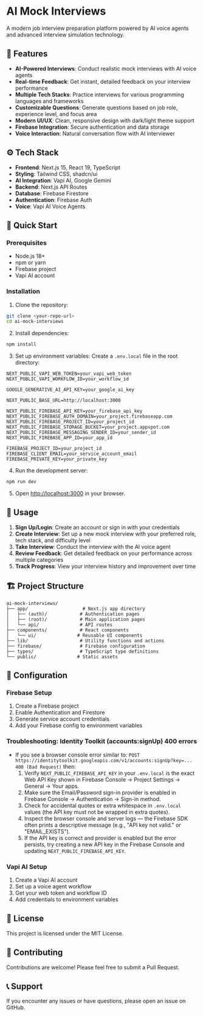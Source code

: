 # AI Mock Interviews

A modern job interview preparation platform powered by AI voice agents and advanced interview simulation technology.

## 🚀 Features

- **AI-Powered Interviews**: Conduct realistic mock interviews with AI voice agents
- **Real-time Feedback**: Get instant, detailed feedback on your interview performance
- **Multiple Tech Stacks**: Practice interviews for various programming languages and frameworks
- **Customizable Questions**: Generate questions based on job role, experience level, and focus area
- **Modern UI/UX**: Clean, responsive design with dark/light theme support
- **Firebase Integration**: Secure authentication and data storage
- **Voice Interaction**: Natural conversation flow with AI interviewer

## ⚙️ Tech Stack

- **Frontend**: Next.js 15, React 19, TypeScript
- **Styling**: Tailwind CSS, shadcn/ui
- **AI Integration**: Vapi AI, Google Gemini
- **Backend**: Next.js API Routes
- **Database**: Firebase Firestore
- **Authentication**: Firebase Auth
- **Voice**: Vapi AI Voice Agents

## 🚀 Quick Start

### Prerequisites

- Node.js 18+ 
- npm or yarn
- Firebase project
- Vapi AI account

### Installation

1. Clone the repository:
```bash
git clone <your-repo-url>
cd ai-mock-interviews
```

2. Install dependencies:
```bash
npm install
```

3. Set up environment variables:
Create a `.env.local` file in the root directory:

```env
NEXT_PUBLIC_VAPI_WEB_TOKEN=your_vapi_web_token
NEXT_PUBLIC_VAPI_WORKFLOW_ID=your_workflow_id

GOOGLE_GENERATIVE_AI_API_KEY=your_google_ai_key

NEXT_PUBLIC_BASE_URL=http://localhost:3000

NEXT_PUBLIC_FIREBASE_API_KEY=your_firebase_api_key
NEXT_PUBLIC_FIREBASE_AUTH_DOMAIN=your_project.firebaseapp.com
NEXT_PUBLIC_FIREBASE_PROJECT_ID=your_project_id
NEXT_PUBLIC_FIREBASE_STORAGE_BUCKET=your_project.appspot.com
NEXT_PUBLIC_FIREBASE_MESSAGING_SENDER_ID=your_sender_id
NEXT_PUBLIC_FIREBASE_APP_ID=your_app_id

FIREBASE_PROJECT_ID=your_project_id
FIREBASE_CLIENT_EMAIL=your_service_account_email
FIREBASE_PRIVATE_KEY=your_private_key
```

4. Run the development server:
```bash
npm run dev
```

5. Open [http://localhost:3000](http://localhost:3000) in your browser.

## 📱 Usage

1. **Sign Up/Login**: Create an account or sign in with your credentials
2. **Create Interview**: Set up a new mock interview with your preferred role, tech stack, and difficulty level
3. **Take Interview**: Conduct the interview with the AI voice agent
4. **Review Feedback**: Get detailed feedback on your performance across multiple categories
5. **Track Progress**: View your interview history and improvement over time

## 🏗️ Project Structure

```
ai-mock-interviews/
├── app/                    # Next.js app directory
│   ├── (auth)/            # Authentication pages
│   ├── (root)/            # Main application pages
│   └── api/               # API routes
├── components/            # React components
│   └── ui/               # Reusable UI components
├── lib/                   # Utility functions and actions
├── firebase/              # Firebase configuration
├── types/                 # TypeScript type definitions
└── public/               # Static assets
```

## 🔧 Configuration

### Firebase Setup
1. Create a Firebase project
2. Enable Authentication and Firestore
3. Generate service account credentials
4. Add your Firebase config to environment variables

### Troubleshooting: Identity Toolkit (accounts:signUp) 400 errors

- If you see a browser console error similar to: `POST https://identitytoolkit.googleapis.com/v1/accounts:signUp?key=... 400 (Bad Request)` then:
	1. Verify `NEXT_PUBLIC_FIREBASE_API_KEY` in your `.env.local` is the exact Web API Key shown in Firebase Console -> Project Settings -> General -> Your apps.
	2. Make sure the Email/Password sign-in provider is enabled in Firebase Console -> Authentication -> Sign-in method.
	3. Check for accidental quotes or extra whitespace in `.env.local` values (the API key must not be wrapped in extra quotes).
	4. Inspect the browser console and server logs — the Firebase SDK often prints a descriptive message (e.g., "API key not valid." or "EMAIL_EXISTS").
	5. If the API key is correct and provider is enabled but the error persists, try creating a new API key in the Firebase Console and updating `NEXT_PUBLIC_FIREBASE_API_KEY`.

### Vapi AI Setup
1. Create a Vapi AI account
2. Set up a voice agent workflow
3. Get your web token and workflow ID
4. Add credentials to environment variables

## 📄 License

This project is licensed under the MIT License.

## 🤝 Contributing

Contributions are welcome! Please feel free to submit a Pull Request.

## 📞 Support

If you encounter any issues or have questions, please open an issue on GitHub.
